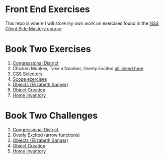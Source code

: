 # Front End Exercises

This repo is where I will store my own work on exercises found in the [NSS Client Side Mastery course](https://github.com/nashville-software-school/client-side-mastery).

# Book Two Exercises
1. [Congressional District](https://github.com/nashville-software-school/client-side-mastery/blob/master/book-2-the-novice/chapters/HTML_COMPONENTS.md)
1. Chicken Monkey, Take a Number, Overly Excited [all linked here](https://github.com/nashville-software-school/client-side-mastery/blob/master/book-2-the-novice/chapters/JS_FUNCTION_BASICS.md) 
1. [CSS Selectors](https://github.com/nashville-software-school/client-side-mastery/blob/master/book-2-the-novice/chapters/CSS_SELECTORS.md)
1. [Scope exercises](https://github.com/nashville-software-school/client-side-mastery/blob/master/book-2-the-novice/chapters/JS_SCOPE.md)
1. [Objects (Elizabeth Sanger)](https://github.com/nashville-software-school/client-side-mastery/blob/master/book-2-the-novice/chapters/JS_OBJECTS.md)
1. [Object Creation](https://github.com/nashville-software-school/client-side-mastery/blob/master/book-2-the-novice/chapters/JS_OBJECT_CREATE_INTRO.md)
1. [Home Inventory](https://github.com/nashville-software-school/client-side-mastery/blob/master/book-2-the-novice/chapters/JS_DATA.md)

# Book Two Challenges
1. [Congressional District](https://github.com/nashville-software-school/client-side-mastery/blob/master/book-2-the-novice/chapters/HTML_COMPONENTS.md)
1. Overly Excited (arrow functions)
1. [Objects (Elizabeth Sanger)](https://github.com/nashville-software-school/client-side-mastery/blob/master/book-2-the-novice/chapters/JS_OBJECTS.md)
1. [Object Creation](https://github.com/nashville-software-school/client-side-mastery/blob/master/book-2-the-novice/chapters/JS_OBJECT_CREATE_INTRO.md)
1. [Home Inventory](https://github.com/nashville-software-school/client-side-mastery/blob/master/book-2-the-novice/chapters/JS_DATA.md)
